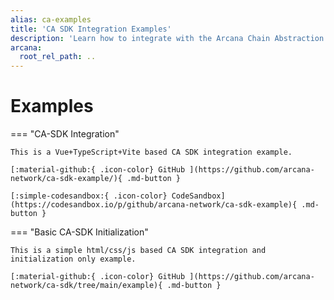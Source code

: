 ```yaml
---
alias: ca-examples
title: 'CA SDK Integration Examples'
description: 'Learn how to integrate with the Arcana Chain Abstraction SDK and enable unified balance for dApp users.'
arcana:
  root_rel_path: ..
---
```


# Examples

=== "CA-SDK Integration"

    This is a Vue+TypeScript+Vite based CA SDK integration example.

    [:material-github:{ .icon-color} GitHub ](https://github.com/arcana-network/ca-sdk-example/){ .md-button }
    
    [:simple-codesandbox:{ .icon-color} CodeSandbox](https://codesandbox.io/p/github/arcana-network/ca-sdk-example){ .md-button } 

=== "Basic CA-SDK Initialization"

    This is a simple html/css/js based CA SDK integration and initialization only example.

    [:material-github:{ .icon-color} GitHub ](https://github.com/arcana-network/ca-sdk/tree/main/example){ .md-button }